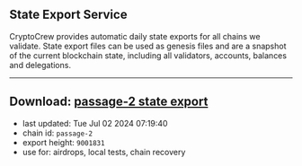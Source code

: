 ## State Export Service
CryptoCrew provides automatic daily state exports for all chains we validate. State export files can be used as genesis files and are a snapshot of the current blockchain state, including all validators, accounts, balances and delegations.

---
**Download: [passage-2 state export](https://dl-eu2.ccvalidators.com/SERVICE/passage/passage-2_export_9001831.json)**
---

- last updated: Tue Jul 02 2024 07:19:40
- chain id: `passage-2`
- export height: `9001831`
- use for: airdrops, local tests, chain recovery
